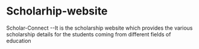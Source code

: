 # Scholarhip-website
Scholar-Connect --It is the scholarship website which provides the various scholarship details for the students coming from different fields of education
